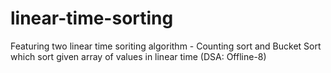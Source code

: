 # linear-time-sorting
Featuring two linear time soriting algorithm - Counting sort and Bucket Sort which sort given array of values in linear time (DSA: Offline-8)
